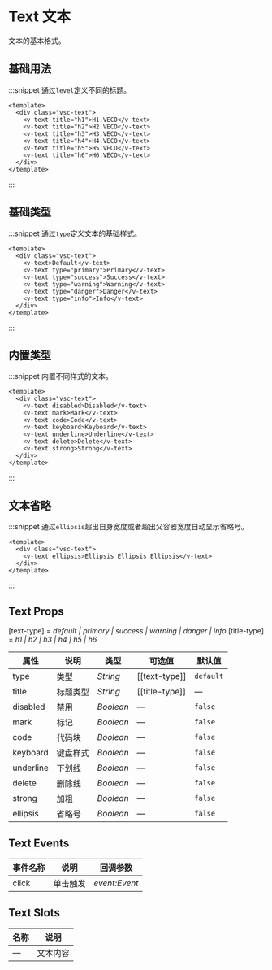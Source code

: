 # Text 文本

文本的基本格式。

## 基础用法

:::snippet 通过`level`定义不同的标题。

```vue
<template>
  <div class="vsc-text">
    <v-text title="h1">H1.VECO</v-text>
    <v-text title="h2">H2.VECO</v-text>
    <v-text title="h3">H3.VECO</v-text>
    <v-text title="h4">H4.VECO</v-text>
    <v-text title="h5">H5.VECO</v-text>
    <v-text title="h6">H6.VECO</v-text>
  </div>
</template>
```

:::

## 基础类型

:::snippet 通过`type`定义文本的基础样式。

```vue
<template>
  <div class="vsc-text">
    <v-text>Default</v-text>
    <v-text type="primary">Primary</v-text>
    <v-text type="success">Success</v-text>
    <v-text type="warning">Warning</v-text>
    <v-text type="danger">Danger</v-text>
    <v-text type="info">Info</v-text>
  </div>
</template>
```

:::

## 内置类型

:::snippet 内置不同样式的文本。

```vue
<template>
  <div class="vsc-text">
    <v-text disabled>Disabled</v-text>
    <v-text mark>Mark</v-text>
    <v-text code>Code</v-text>
    <v-text keyboard>Keyboard</v-text>
    <v-text underline>Underline</v-text>
    <v-text delete>Delete</v-text>
    <v-text strong>Strong</v-text>
  </div>
</template>
```

:::

## 文本省略

:::snippet 通过`ellipsis`超出自身宽度或者超出父容器宽度自动显示省略号。

```vue
<template>
  <div class="vsc-text">
    <v-text ellipsis>Ellipsis Ellipsis Ellipsis</v-text>
  </div>
</template>
```

:::

## Text Props

[text-type] = _default \| primary \| success \| warning \| danger \| info_
[title-type] = _h1 \| h2 \| h3 \| h4 \| h5 \| h6_

| 属性      | 说明     | 类型      | 可选值         | 默认值    |
| --------- | -------- | --------- | -------------- | --------- |
| type      | 类型     | _String_  | [[text-type]]  | `default` |
| title     | 标题类型 | _String_  | [[title-type]] | —         |
| disabled  | 禁用     | _Boolean_ | —              | `false`   |
| mark      | 标记     | _Boolean_ | —              | `false`   |
| code      | 代码块   | _Boolean_ | —              | `false`   |
| keyboard  | 键盘样式 | _Boolean_ | —              | `false`   |
| underline | 下划线   | _Boolean_ | —              | `false`   |
| delete    | 删除线   | _Boolean_ | —              | `false`   |
| strong    | 加粗     | _Boolean_ | —              | `false`   |
| ellipsis  | 省略号   | _Boolean_ | —              | `false`   |

## Text Events

| 事件名称 | 说明     | 回调参数      |
| -------- | -------- | ------------- |
| click    | 单击触发 | _event:Event_ |

## Text Slots

| 名称 | 说明     |
| ---- | -------- |
| —    | 文本内容 |
